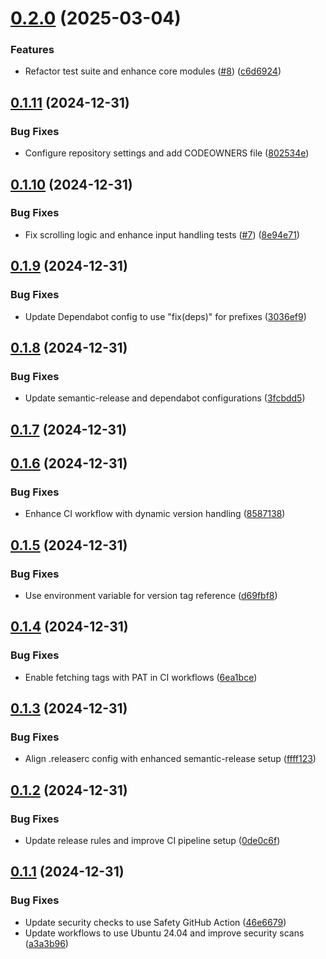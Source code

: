 # [0.2.0](https://github.com/Barlog951/SeedShield/compare/v0.1.11...v0.2.0) (2025-03-04)


### Features

* Refactor test suite and enhance core modules  ([#8](https://github.com/Barlog951/SeedShield/issues/8)) ([c6d6924](https://github.com/Barlog951/SeedShield/commit/c6d692471fb4bf29be28a3f513d8e72d21863b4c))

## [0.1.11](https://github.com/Barlog951/SeedShield/compare/v0.1.10...v0.1.11) (2024-12-31)


### Bug Fixes

* Configure repository settings and add CODEOWNERS file ([802534e](https://github.com/Barlog951/SeedShield/commit/802534e1f266783c9b7d28049ee5684bfc13cec5))

## [0.1.10](https://github.com/Barlog951/SeedShield/compare/v0.1.9...v0.1.10) (2024-12-31)


### Bug Fixes

* Fix scrolling logic and enhance input handling tests ([#7](https://github.com/Barlog951/SeedShield/issues/7)) ([8e94e71](https://github.com/Barlog951/SeedShield/commit/8e94e712ae57d1210712433a9745677f418d1b6f))

## [0.1.9](https://github.com/Barlog951/SeedShield/compare/v0.1.8...v0.1.9) (2024-12-31)


### Bug Fixes

* Update Dependabot config to use "fix(deps)" for prefixes ([3036ef9](https://github.com/Barlog951/SeedShield/commit/3036ef964e1809a27606381d0247048a4212d87f))

## [0.1.8](https://github.com/Barlog951/SeedShield/compare/v0.1.7...v0.1.8) (2024-12-31)


### Bug Fixes

* Update semantic-release and dependabot configurations ([3fcbdd5](https://github.com/Barlog951/SeedShield/commit/3fcbdd53c743881e124f2624309375cbe640a179))

## [0.1.7](https://github.com/Barlog951/SeedShield/compare/v0.1.6...v0.1.7) (2024-12-31)

## [0.1.6](https://github.com/Barlog951/SeedShield/compare/v0.1.5...v0.1.6) (2024-12-31)


### Bug Fixes

* Enhance CI workflow with dynamic version handling ([8587138](https://github.com/Barlog951/SeedShield/commit/85871380672b323bf027f77c41966dd33c4c7560))

## [0.1.5](https://github.com/Barlog951/SeedShield/compare/v0.1.4...v0.1.5) (2024-12-31)


### Bug Fixes

* Use environment variable for version tag reference ([d69fbf8](https://github.com/Barlog951/SeedShield/commit/d69fbf8ce8bb46c089d1f47ec90376398f135bd7))

## [0.1.4](https://github.com/Barlog951/SeedShield/compare/v0.1.3...v0.1.4) (2024-12-31)


### Bug Fixes

* Enable fetching tags with PAT in CI workflows ([6ea1bce](https://github.com/Barlog951/SeedShield/commit/6ea1bce7ba6f0cdab32d1dfd07a3490f0a3d61f6))

## [0.1.3](https://github.com/Barlog951/SeedShield/compare/v0.1.2...v0.1.3) (2024-12-31)


### Bug Fixes

* Align .releaserc config with enhanced semantic-release setup ([ffff123](https://github.com/Barlog951/SeedShield/commit/ffff1230e0b1d7bc538c5bb6b047f6e3ae2e21be))

## [0.1.2](https://github.com/Barlog951/SeedShield/compare/v0.1.1...v0.1.2) (2024-12-31)


### Bug Fixes

* Update release rules and improve CI pipeline setup ([0de0c6f](https://github.com/Barlog951/SeedShield/commit/0de0c6fe1bd493fff2cf596cd9331cd6f95fdd96))

## [0.1.1](https://github.com/Barlog951/SeedShield/compare/v0.1.0...v0.1.1) (2024-12-31)


### Bug Fixes

* Update security checks to use Safety GitHub Action ([46e6679](https://github.com/Barlog951/SeedShield/commit/46e6679aa04b22176092eacca765b9b38f158e00))
* Update workflows to use Ubuntu 24.04 and improve security scans ([a3a3b96](https://github.com/Barlog951/SeedShield/commit/a3a3b96c015f692530a5a057c389b13103e11bdf))
